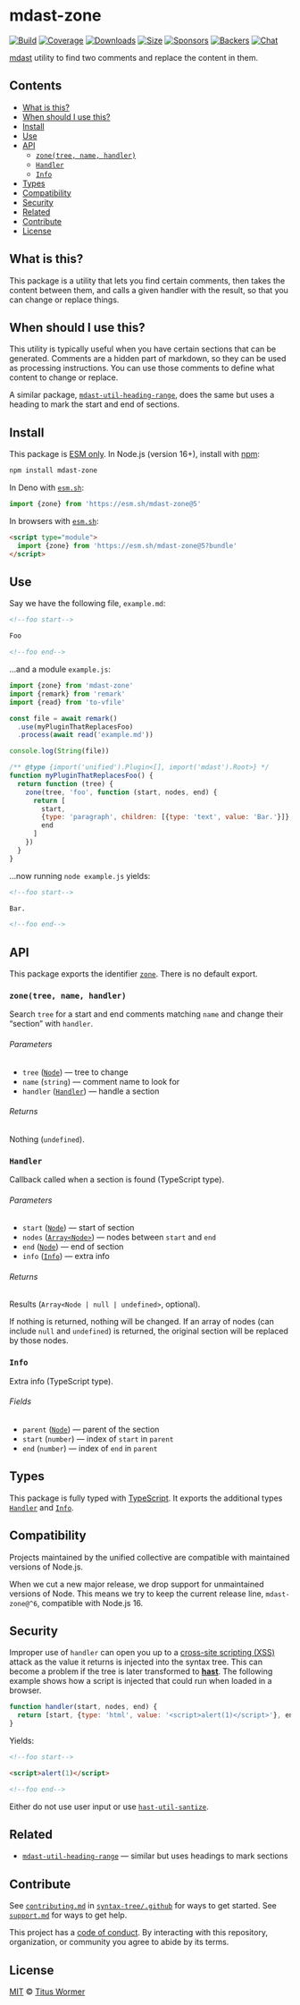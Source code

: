 # mdast-zone

[![Build][build-badge]][build]
[![Coverage][coverage-badge]][coverage]
[![Downloads][downloads-badge]][downloads]
[![Size][size-badge]][size]
[![Sponsors][sponsors-badge]][collective]
[![Backers][backers-badge]][collective]
[![Chat][chat-badge]][chat]

[mdast][] utility to find two comments and replace the content in them.

## Contents

*   [What is this?](#what-is-this)
*   [When should I use this?](#when-should-i-use-this)
*   [Install](#install)
*   [Use](#use)
*   [API](#api)
    *   [`zone(tree, name, handler)`](#zonetree-name-handler)
    *   [`Handler`](#handler)
    *   [`Info`](#info)
*   [Types](#types)
*   [Compatibility](#compatibility)
*   [Security](#security)
*   [Related](#related)
*   [Contribute](#contribute)
*   [License](#license)

## What is this?

This package is a utility that lets you find certain comments, then takes the
content between them, and calls a given handler with the result, so that you can
change or replace things.

## When should I use this?

This utility is typically useful when you have certain sections that can be
generated.
Comments are a hidden part of markdown, so they can be used as processing
instructions.
You can use those comments to define what content to change or replace.

A similar package, [`mdast-util-heading-range`][mdast-util-heading-range], does
the same but uses a heading to mark the start and end of sections.

## Install

This package is [ESM only][esm].
In Node.js (version 16+), install with [npm][]:

```sh
npm install mdast-zone
```

In Deno with [`esm.sh`][esmsh]:

```js
import {zone} from 'https://esm.sh/mdast-zone@5'
```

In browsers with [`esm.sh`][esmsh]:

```html
<script type="module">
  import {zone} from 'https://esm.sh/mdast-zone@5?bundle'
</script>
```

## Use

Say we have the following file, `example.md`:

```markdown
<!--foo start-->

Foo

<!--foo end-->
```

…and a module `example.js`:

```js
import {zone} from 'mdast-zone'
import {remark} from 'remark'
import {read} from 'to-vfile'

const file = await remark()
  .use(myPluginThatReplacesFoo)
  .process(await read('example.md'))

console.log(String(file))

/** @type {import('unified').Plugin<[], import('mdast').Root>} */
function myPluginThatReplacesFoo() {
  return function (tree) {
    zone(tree, 'foo', function (start, nodes, end) {
      return [
        start,
        {type: 'paragraph', children: [{type: 'text', value: 'Bar.'}]},
        end
      ]
    })
  }
}
```

…now running `node example.js` yields:

```markdown
<!--foo start-->

Bar.

<!--foo end-->
```

## API

This package exports the identifier [`zone`][api-zone].
There is no default export.

### `zone(tree, name, handler)`

Search `tree` for a start and end comments matching `name` and change their
“section” with `handler`.

###### Parameters

*   `tree` ([`Node`][node])
    — tree to change
*   `name` (`string`)
    — comment name to look for
*   `handler` ([`Handler`][api-handler])
    — handle a section

###### Returns

Nothing (`undefined`).

### `Handler`

Callback called when a section is found (TypeScript type).

###### Parameters

*   `start` ([`Node`][node])
    — start of section
*   `nodes` ([`Array<Node>`][node])
    — nodes between `start` and `end`
*   `end` ([`Node`][node])
    — end of section
*   `info` ([`Info`][api-info])
    — extra info

###### Returns

Results (`Array<Node | null | undefined>`, optional).

If nothing is returned, nothing will be changed.
If an array of nodes (can include `null` and `undefined`) is returned, the
original section will be replaced by those nodes.

### `Info`

Extra info (TypeScript type).

###### Fields

*   `parent` ([`Node`][node])
    — parent of the section
*   `start` (`number`)
    — index of `start` in `parent`
*   `end` (`number`)
    — index of `end` in `parent`

## Types

This package is fully typed with [TypeScript][].
It exports the additional types [`Handler`][api-handler] and
[`Info`][api-info].

## Compatibility

Projects maintained by the unified collective are compatible with maintained
versions of Node.js.

When we cut a new major release, we drop support for unmaintained versions of
Node.
This means we try to keep the current release line, `mdast-zone@^6`,
compatible with Node.js 16.

## Security

Improper use of `handler` can open you up to a [cross-site scripting (XSS)][xss]
attack as the value it returns is injected into the syntax tree.
This can become a problem if the tree is later transformed to **[hast][]**.
The following example shows how a script is injected that could run when loaded
in a browser.

```js
function handler(start, nodes, end) {
  return [start, {type: 'html', value: '<script>alert(1)</script>'}, end]
}
```

Yields:

```markdown
<!--foo start-->

<script>alert(1)</script>

<!--foo end-->
```

Either do not use user input or use [`hast-util-santize`][hast-util-sanitize].

## Related

*   [`mdast-util-heading-range`](https://github.com/syntax-tree/mdast-util-heading-range)
    — similar but uses headings to mark sections

## Contribute

See [`contributing.md`][contributing] in [`syntax-tree/.github`][health] for
ways to get started.
See [`support.md`][support] for ways to get help.

This project has a [code of conduct][coc].
By interacting with this repository, organization, or community you agree to
abide by its terms.

## License

[MIT][license] © [Titus Wormer][author]

<!-- Definitions -->

[build-badge]: https://github.com/syntax-tree/mdast-zone/workflows/main/badge.svg

[build]: https://github.com/syntax-tree/mdast-zone/actions

[coverage-badge]: https://img.shields.io/codecov/c/github/syntax-tree/mdast-zone.svg

[coverage]: https://codecov.io/github/syntax-tree/mdast-zone

[downloads-badge]: https://img.shields.io/npm/dm/mdast-zone.svg

[downloads]: https://www.npmjs.com/package/mdast-zone

[size-badge]: https://img.shields.io/badge/dynamic/json?label=minzipped%20size&query=$.size.compressedSize&url=https://deno.bundlejs.com/?q=mdast-zone

[size]: https://bundlejs.com/?q=mdast-zone

[sponsors-badge]: https://opencollective.com/unified/sponsors/badge.svg

[backers-badge]: https://opencollective.com/unified/backers/badge.svg

[collective]: https://opencollective.com/unified

[chat-badge]: https://img.shields.io/badge/chat-discussions-success.svg

[chat]: https://github.com/syntax-tree/unist/discussions

[npm]: https://docs.npmjs.com/cli/install

[esm]: https://gist.github.com/sindresorhus/a39789f98801d908bbc7ff3ecc99d99c

[esmsh]: https://esm.sh

[typescript]: https://www.typescriptlang.org

[license]: license

[author]: https://wooorm.com

[health]: https://github.com/syntax-tree/.github

[contributing]: https://github.com/syntax-tree/.github/blob/main/contributing.md

[support]: https://github.com/syntax-tree/.github/blob/main/support.md

[coc]: https://github.com/syntax-tree/.github/blob/main/code-of-conduct.md

[xss]: https://en.wikipedia.org/wiki/Cross-site_scripting

[mdast]: https://github.com/syntax-tree/mdast

[node]: https://github.com/syntax-tree/mdast#nodes

[mdast-util-heading-range]: https://github.com/syntax-tree/mdast-util-heading-range

[hast]: https://github.com/syntax-tree/hast

[hast-util-sanitize]: https://github.com/syntax-tree/hast-util-sanitize

[api-zone]: #zonetree-name-handler

[api-handler]: #handler

[api-info]: #info
